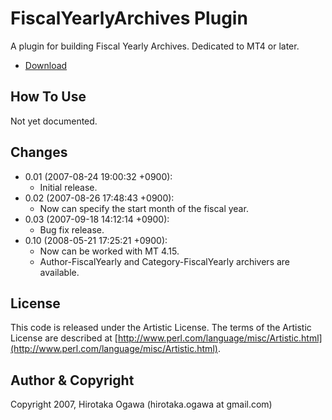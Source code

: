 # FiscalYearlyArchives Plugin

A plugin for building Fiscal Yearly Archives. Dedicated to MT4 or later.

 - [Download](https://github.com/ogawa/mt-plugin-FiscalYearlyArchives/archive/master.zip)

## How To Use

Not yet documented.

## Changes

 - 0.01 (2007-08-24 19:00:32 +0900):
   - Initial release.
 - 0.02 (2007-08-26 17:48:43 +0900):
   - Now can specify the start month of the fiscal year.
 - 0.03 (2007-09-18 14:12:14 +0900):
   - Bug fix release.
 - 0.10 (2008-05-21 17:25:21 +0900):
   - Now can be worked with MT 4.15.
   - Author-FiscalYearly and Category-FiscalYearly archivers are available.

## License

This code is released under the Artistic License. The terms of the Artistic License are described at [http://www.perl.com/language/misc/Artistic.html](http://www.perl.com/language/misc/Artistic.html).

## Author & Copyright

Copyright 2007, Hirotaka Ogawa (hirotaka.ogawa at gmail.com)
